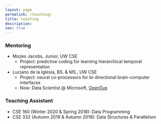 ```yaml
---
layout: page
permalink: /teaching/
title: teaching
description: 
nav: true
---
```


### Mentoring

* Mozes Jacobs, Junior, UW CSE
  * Project: predictive coding for learning hierarchical temporal representation
* Luciano de la Iglesia, BS. & MS., UW CSE
  * Project: neural co-processors for bi-directional brain-computer interfaces
  * Now: Data Scientist @ Microsoft, [OpenTug](https://opentug.com/)

### Teaching Assistant
* CSE 160 (Winter 2020 & Spring 2018): Data Programming
* CSE 332 (Autumn 2019 & Autumn 2018): Data Structures & Parallelism